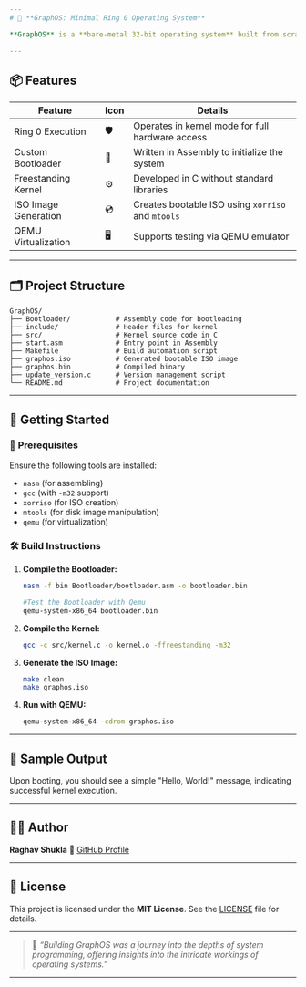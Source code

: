 ```yaml
---
# 🧠 **GraphOS: Minimal Ring 0 Operating System**

**GraphOS** is a **bare-metal 32-bit operating system** built from scratch using **x86 Assembly** and **C**, designed for educational purposes. It provides a foundational understanding of low-level OS concepts, including bootloading, kernel development, and hardware interfacing.

---
```


## 📦 **Features**

| **Feature**          | **Icon** | **Details**                                       |
| -------------------- | -------- | ------------------------------------------------- |
| Ring 0 Execution     | 🛡️      | Operates in kernel mode for full hardware access  |
| Custom Bootloader    | 🧱       | Written in Assembly to initialize the system      |
| Freestanding Kernel  | ⚙️       | Developed in C without standard libraries         |
| ISO Image Generation | 💿       | Creates bootable ISO using `xorriso` and `mtools` |
| QEMU Virtualization  | 🖥️      | Supports testing via QEMU emulator                |

---

## 🗂️ **Project Structure**

```plaintext
GraphOS/
├── Bootloader/           # Assembly code for bootloading
├── include/              # Header files for kernel
├── src/                  # Kernel source code in C
├── start.asm             # Entry point in Assembly
├── Makefile              # Build automation script
├── graphos.iso           # Generated bootable ISO image
├── graphos.bin           # Compiled binary
├── update_version.c      # Version management script
└── README.md             # Project documentation
```

---

## 🚀 **Getting Started**

### 🔧 **Prerequisites**

Ensure the following tools are installed:

* `nasm` (for assembling)
* `gcc` (with `-m32` support)
* `xorriso` (for ISO creation)
* `mtools` (for disk image manipulation)
* `qemu` (for virtualization)

### 🛠️ **Build Instructions**

1. **Compile the Bootloader:**

   ```bash
   nasm -f bin Bootloader/bootloader.asm -o bootloader.bin

   #Test the Bootloader with Qemu
   qemu-system-x86_64 bootloader.bin
   ```

2. **Compile the Kernel:**

   ```bash
   gcc -c src/kernel.c -o kernel.o -ffreestanding -m32
   ```

3. **Generate the ISO Image:**

   ```bash
   make clean
   make graphos.iso
   ```

4. **Run with QEMU:**

   ```bash
   qemu-system-x86_64 -cdrom graphos.iso
   ```

---

## 🧪 **Sample Output**

Upon booting, you should see a simple "Hello, World!" message, indicating successful kernel execution.

---

## 👨‍💻 **Author**

**Raghav Shukla**
📌 [GitHub Profile](https://github.com/raghavshuklaofficial)

---

## 📄 **License**

This project is licensed under the **MIT License**. See the [LICENSE](LICENSE) file for details.

---

> 💬 *“Building GraphOS was a journey into the depths of system programming, offering insights into the intricate workings of operating systems.”*

---
